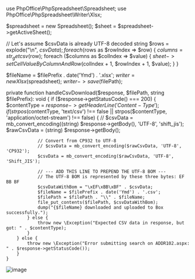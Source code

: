 use PhpOffice\PhpSpreadsheet\Spreadsheet;
use PhpOffice\PhpSpreadsheet\Writer\Xlsx;

$spreadsheet = new Spreadsheet();
$sheet = $spreadsheet->getActiveSheet();

// Let's assume $csvData is already UTF-8 decoded string
$rows = explode("\n", $csvData);
foreach ($rows as $rowIndex => $row) {
    $columns = str_getcsv($row);
    foreach ($columns as $colIndex => $value) {
        $sheet->setCellValueByColumnAndRow($colIndex + 1, $rowIndex + 1, $value);
    }
}

$fileName = $filePrefix . date('Ymd') . '.xlsx';
$writer = new Xlsx($spreadsheet);
$writer->save($filePath);

   
   private function handleCsvDownload($response, $filePath, string $filePrefix): void
    {
        if ($response->getStatusCode() === 200) {
            $contentType = $response->getHeaderLine('Content-Type');
            if (strpos($contentType, 'text/csv') !== false || strpos($contentType, 'application/octet-stream') !== false) {
                // $csvData = mb_convert_encoding((string) $response->getBody(), 'UTF-8', 'shift_jis');
                $rawCsvData = (string) $response->getBody();

                // Convert from CP932 to UTF-8
                // $csvData = mb_convert_encoding($rawCsvData, 'UTF-8', 'CP932');
                $csvData = mb_convert_encoding($rawCsvData, 'UTF-8', 'Shift_JIS');

                // --- ADD THIS LINE TO PREPEND THE UTF-8 BOM ---
                // The UTF-8 BOM is represented by these three bytes: EF BB BF
                $csvDataWithBom = "\xEF\xBB\xBF" . $csvData;
                $fileName = $filePrefix . date('Ymd') . '.csv';
                $filePath = $filePath . "\\" . $fileName;
                file_put_contents($filePath, $csvDataWithBom);
                dump("{$fileName} downloaded and uploaded to Box successfully.");
            } else {
                throw new \Exception("Expected CSV data in response, but got: " . $contentType);
            }
        } else {
            throw new \Exception("Error submitting search on ADDR102.aspx: " . $response->getStatusCode());
        }
    }

![image](https://github.com/user-attachments/assets/fff32f8a-c8e7-44db-8ae3-3f25e6f05b2d)


